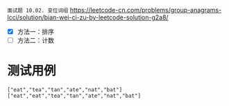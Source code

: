 
`面试题 10.02. 变位词组` https://leetcode-cn.com/problems/group-anagrams-lcci/solution/bian-wei-ci-zu-by-leetcode-solution-g2a8/
- [x] 方法一：排序
- [ ] 方法二：计数

# 测试用例

```
["eat","tea","tan","ate","nat","bat"]
["eat","eat","tea","tan","ate","nat","bat"]
```
